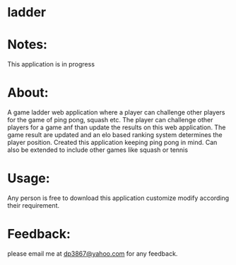 ladder
======

Notes:
=============
This application is in progress

About:
====================
A game ladder web application where a player can challenge other players for the game of ping pong, squash etc.
The player can challenge other players for a game anf than update the results on this web  application.
The game result are updated and an elo based ranking system determines the player position.
Created this application keeping ping pong in mind. Can also be extended to include other games like squash or tennis

Usage:
================
Any person is free to download this application customize modify according their requirement. 

Feedback:
===================
please email me at dp3867@yahoo.com for any feedback.
